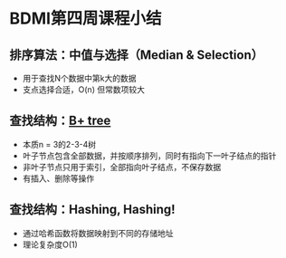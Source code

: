 # BDMI第四周课程小结

## 排序算法：中值与选择（Median & Selection）

* 用于查找N个数据中第k大的数据
* 支点选择合适，O(n) 但常数项较大

## 查找结构：[B+ tree](https://github.com/saturn-lab/BDMI-2020S/blob/master/ML-BD-Algo/cs245-2017/CS245-Notes4-B-trees.pdf)

- 本质n = 3的2-3-4树
- 叶子节点包含全部数据，并按顺序排列，同时有指向下一叶子结点的指针
- 非叶子节点只用于索引，全部指向叶子结点，不保存数据
- 有插入、删除等操作

## 查找结构：Hashing, Hashing!

- 通过哈希函数将数据映射到不同的存储地址
- 理论复杂度O(1)

